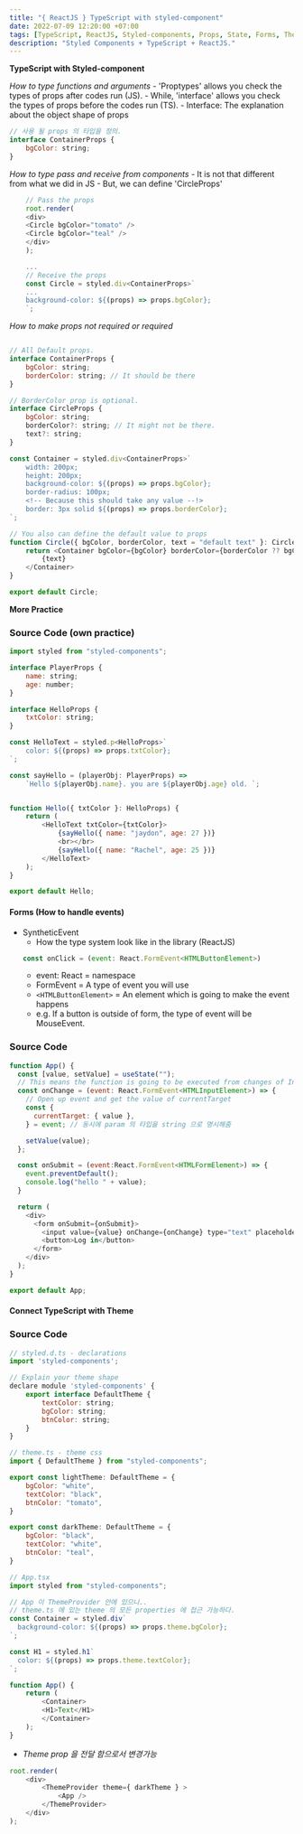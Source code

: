 ```yaml
---
title: "{ ReactJS } TypeScript with styled-component"
date: 2022-07-09 12:20:00 +07:00
tags: [TypeScript, ReactJS, Styled-components, Props, State, Forms, Themes] 
description: "Styled Components + TypeScript + ReactJS."
---
```


**TypeScript with Styled-component**

<em> How to type functions and arguments </em>
    - 'Proptypes' allows you check the types of props after codes run (JS).
    - While, 'interface' allows you check the types of props before the codes run (TS).
    - Interface: The explanation about the object shape of props

```javascript 
// 사용 될 props 의 타입을 정의.
interface ContainerProps {
    bgColor: string;
}
```

<em> How to type pass and receive from components </em>
    - It is not that different from what we did in JS
    - But, we can define 'CircleProps'

```javascript
    // Pass the props
    root.render(
    <div> 
    <Circle bgColor="tomato" />
    <Circle bgColor="teal" /> 
    </div>
    );

    ...
    // Receive the props 
    const Circle = styled.div<ContainerProps>`
    ...
    background-color: ${(props) => props.bgColor};
    `; 
```

<em> How to make props not required or required </em>

```javascript

// All Default props.
interface ContainerProps {
    bgColor: string;
    borderColor: string; // It should be there
}

// BorderColor prop is optional.
interface CircleProps {
    bgColor: string;
    borderColor?: string; // It might not be there.
    text?: string;
}

const Container = styled.div<ContainerProps>`
    width: 200px;
    height: 200px;
    background-color: ${(props) => props.bgColor};
    border-radius: 100px;
    <!-- Because this should take any value --!> 
    border: 3px solid ${(props) => props.borderColor}; 
`;

// You also can define the default value to props
function Circle({ bgColor, borderColor, text = "default text" }: CircleProps) {
    return <Container bgColor={bgColor} borderColor={borderColor ?? bgColor}>
        {text}
    </Container>
}

export default Circle;

```

**More Practice**

### Source Code  (own practice)
```javascript
import styled from "styled-components";

interface PlayerProps {
    name: string;
    age: number;
}

interface HelloProps {
    txtColor: string;
}

const HelloText = styled.p<HelloProps>`
    color: ${(props) => props.txtColor};
`;

const sayHello = (playerObj: PlayerProps) =>
    `Hello ${playerObj.name}. you are ${playerObj.age} old. `;


function Hello({ txtColor }: HelloProps) {
    return (
        <HelloText txtColor={txtColor}>
            {sayHello({ name: "jaydon", age: 27 })}
            <br></br>
            {sayHello({ name: "Rachel", age: 25 })}
        </HelloText>
    );
}

export default Hello;
```

#### Forms (How to handle events)
- SyntheticEvent
    - How the type system look like in the library (ReactJS)
  ```javascript
  const onClick = (event: React.FormEvent<HTMLButtonElement>)
  ```
  - event: React = namespace
  - FormEvent = A type of event you will use
  - ```<HTMLButtonElement>``` = An element which is going to make the event happens
  - e.g. If a button is outside of form, the type of event will be MouseEvent.

### Source Code 

```javascript
function App() {
  const [value, setValue] = useState("");
  // This means the function is going to be executed from changes of Input element.
  const onChange = (event: React.FormEvent<HTMLInputElement>) => {
    // Open up event and get the value of currentTarget 
    const {
      currentTarget: { value },
    } = event; // 동시에 param 의 타입을 string 으로 명시해줌

    setValue(value);
  };

  const onSubmit = (event:React.FormEvent<HTMLFormElement>) => {
    event.preventDefault();
    console.log("hello " + value);
  }

  return (
    <div>
      <form onSubmit={onSubmit}>
        <input value={value} onChange={onChange} type="text" placeholder='username' />
        <button>Log in</button>
      </form>
    </div>
  );
}

export default App;
```

#### Connect TypeScript with Theme

### Source Code
```javascript
// styled.d.ts - declarations 
import 'styled-components';

// Explain your theme shape
declare module 'styled-components' {
    export interface DefaultTheme {
        textColor: string;
        bgColor: string;
        btnColor: string;
    }
}
```

```javascript
// theme.ts - theme css
import { DefaultTheme } from "styled-components";

export const lightTheme: DefaultTheme = {
    bgColor: "white",
    textColor: "black",
    btnColor: "tomato",
}

export const darkTheme: DefaultTheme = {
    bgColor: "black",
    textColor: "white",
    btnColor: "teal",
}
```

```javascript
// App.tsx
import styled from "styled-components";

// App 이 ThemeProvider 안에 있으니..
// theme.ts 에 있는 theme 의 모든 properties 에 접근 가능하다. 
const Container = styled.div`
  background-color: ${(props) => props.theme.bgColor};
`;

const H1 = styled.h1`
  color: ${(props) => props.theme.textColor};
`;

function App() {
    return (
        <Container>
        <H1>Text</H1>
        </Container>
    );
}

```

- <em>Theme prop 을 전달 함으로서 변경가능</em>
```javascript
root.render(
    <div>
        <ThemeProvider theme={ darkTheme } >
            <App />
        </ThemeProvider>
    </div>
);
```
